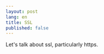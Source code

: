 ```yaml
---
layout: post
lang: en
title: SSL
published: false
---
```

<!-- more -->
Let's talk about ssl, particularly https.
